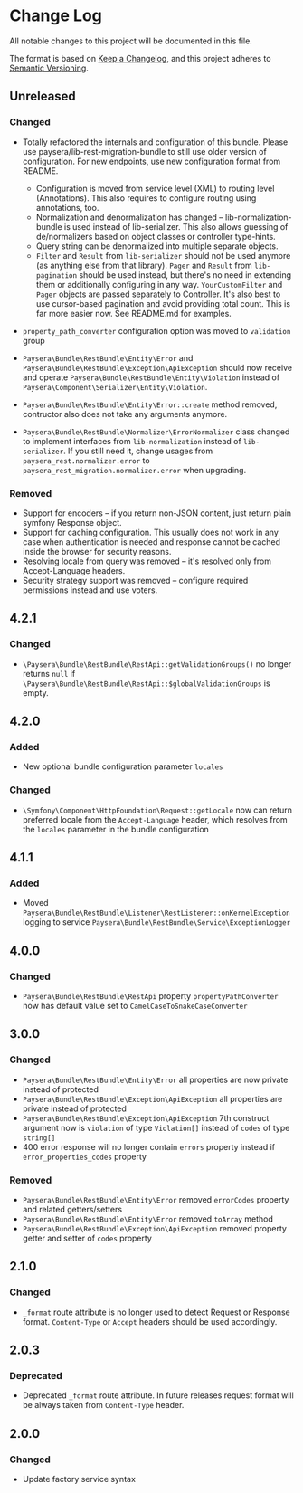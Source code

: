 # Change Log
All notable changes to this project will be documented in this file.

The format is based on [Keep a Changelog](https://keepachangelog.com/en/1.0.0/),
and this project adheres to [Semantic Versioning](https://semver.org/spec/v2.0.0.html).

## Unreleased
### Changed
- Totally refactored the internals and configuration of this bundle. Please use paysera/lib-rest-migration-bundle
to still use older version of configuration. For new endpoints, use new configuration format from README.

  - Configuration is moved from service level (XML) to routing level (Annotations). This also requires
  to configure routing using annotations, too.
  - Normalization and denormalization has changed – lib-normalization-bundle is used instead of lib-serializer.
  This also allows guessing of de/normalizers based on object classes or controller type-hints.
  - Query string can be denormalized into multiple separate objects.
  - `Filter` and `Result` from `lib-serializer` should not be used anymore (as anything else from that library).
  `Pager` and `Result` from `lib-pagination` should be used instead, but there's no need in extending them
  or additionally configuring in any way. `YourCustomFilter` and `Pager` objects are passed separately to Controller.
  It's also best to use cursor-based pagination and avoid providing total count. This is far more easier now.
  See README.md for examples.
  
- `property_path_converter` configuration option was moved to `validation` group

- `Paysera\Bundle\RestBundle\Entity\Error` and `Paysera\Bundle\RestBundle\Exception\ApiException`
should now receive and operate `Paysera\Bundle\RestBundle\Entity\Violation` instead of 
`Paysera\Component\Serializer\Entity\Violation`.

- `Paysera\Bundle\RestBundle\Entity\Error::create` method removed, contructor also does not take
any arguments anymore.

- `Paysera\Bundle\RestBundle\Normalizer\ErrorNormalizer` class changed to implement interfaces from
`lib-normalization` instead of `lib-serializer`. If you still need it, change usages from
`paysera_rest.normalizer.error` to `paysera_rest_migration.normalizer.error` when upgrading.

### Removed
- Support for encoders – if you return non-JSON content, just return plain symfony Response object.
- Support for caching configuration. This usually does not work in any case when authentication is needed
and response cannot be cached inside the browser for security reasons.
- Resolving locale from query was removed – it's resolved only from Accept-Language headers.
- Security strategy support was removed – configure required permissions instead and use voters.

## 4.2.1
### Changed
- `\Paysera\Bundle\RestBundle\RestApi::getValidationGroups()` no longer returns `null` if `\Paysera\Bundle\RestBundle\RestApi::$globalValidationGroups` is empty.

## 4.2.0
### Added
- New optional bundle configuration parameter `locales`

### Changed
- `\Symfony\Component\HttpFoundation\Request::getLocale` now can return preferred locale from the `Accept-Language` header, which resolves from the `locales` parameter in the bundle configuration

## 4.1.1
### Added
- Moved `Paysera\Bundle\RestBundle\Listener\RestListener::onKernelException` logging to service `Paysera\Bundle\RestBundle\Service\ExceptionLogger`

## 4.0.0
###  Changed
- `Paysera\Bundle\RestBundle\RestApi` property `propertyPathConverter` now has default value set to `CamelCaseToSnakeCaseConverter`

## 3.0.0
### Changed 
- `Paysera\Bundle\RestBundle\Entity\Error` all properties are now private instead of protected
- `Paysera\Bundle\RestBundle\Exception\ApiException` all properties are private instead of protected
- `Paysera\Bundle\RestBundle\Exception\ApiException` 7th construct argument now is `violation` of type `Violation[]` instead of `codes` of type `string[]`
- 400 error response will no longer contain `errors` property instead if `error_properties_codes` property
### Removed
- `Paysera\Bundle\RestBundle\Entity\Error` removed `errorCodes` property and related getters/setters
- `Paysera\Bundle\RestBundle\Entity\Error` removed `toArray` method
- `Paysera\Bundle\RestBundle\Exception\ApiException` removed property getter and setter of `codes` property

## 2.1.0
### Changed
- `_format` route attribute is no longer used to detect Request or Response format. 
`Content-Type` or `Accept` headers should be used accordingly. 

## 2.0.3
### Deprecated
- Deprecated `_format` route attribute. In future releases request format will be always taken from `Content-Type` header.

## 2.0.0
### Changed
- Update factory service syntax

